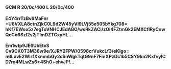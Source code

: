 #### GCM R 20/0c/400 L 20/0c/400
**E4Y4rrTzBv6MaFnr**<br/>**+U6VXLA8ctnZjkC0L9d2W45yVl9LVj55e505bYkg708=**<br/>**hKf7EWso5z7egToVNHCJEdABO/wsRkZACi/zOi4FZtmGk2EMXCflRyCnwQcCo6SzI2s2jTImDZTCxyHL...**<br/><br/>
**Em1wtp9JE6UbEtxS**<br/>**Cv9CK0T3M36w9e/XJRY2FPW/0598crVukcLf3/eKIgo=**<br/>**n6LuvE2WIrfXxmmbGy2cSnWgkTqtG9nF7FmXPzDc1b5CSY9kn2KxfvylCD7ro4MLwZs6+4ShO+ehvJFf...**
